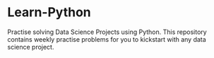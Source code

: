 # Learn-Python

Practise solving Data Science Projects using Python. 
This repository contains weekly practise problems for you to kickstart with any data science project.
